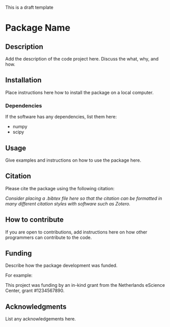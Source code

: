This is a draft template

# Package Name

## Description

Add the description of the code project here. Discuss the what, why, and how.

## Installation

Place instructions here how to install the package on a local computer. 

### Dependencies

If the software has any dependencies, list them here:

* numpy
* scipy

## Usage

Give examples and instructions on how to use the package here. 

## Citation

Please cite the package using the following citation:

*Consider placing a .bibtex file here so that the citation can be formatted in many different citation styles with software such as Zotero.*

## How to contribute

If you are open to contributions, add instructions here on how other programmers can contribute to the code. 

## Funding

Describe how the package development was funded.

For example:

This project was funding by an in-kind grant from the Netherlands eScience Center, grant #1234567890.

## Acknowledgments 

List any acknowledgements here.